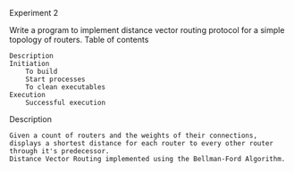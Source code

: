 Experiment 2

Write a program to implement distance vector routing protocol for a simple topology of routers.
Table of contents

    Description
    Initiation
        To build
        Start processes
        To clean executables
    Execution
        Successful execution

Description

    Given a count of routers and the weights of their connections, displays a shortest distance for each router to every other router through it's predecessor.
    Distance Vector Routing implemented using the Bellman-Ford Algorithm.

